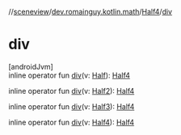 //[sceneview](../../../index.md)/[dev.romainguy.kotlin.math](../index.md)/[Half4](index.md)/[div](div.md)

# div

[androidJvm]\
inline operator fun [div](div.md)(v: [Half](../-half/index.md)): [Half4](index.md)

inline operator fun [div](div.md)(v: [Half2](../-half2/index.md)): [Half4](index.md)

inline operator fun [div](div.md)(v: [Half3](../-half3/index.md)): [Half4](index.md)

inline operator fun [div](div.md)(v: [Half4](index.md)): [Half4](index.md)
